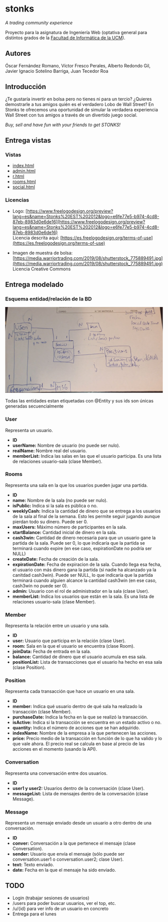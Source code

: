 # stonks

_A trading community experience_

Proyecto para la asignatura de Ingeniería Web (optativa general para distintos grados de la [Facultad de Informática de la UCM](https://informatica.ucm.es/)).

## Autores

Óscar Fernández Romano, Víctor Fresco Perales, Alberto Redondo Gil, Javier Ignacio Sotelino Barriga, Juan Tecedor Roa

## Introducción

¿Te gustaría invertir en bolsa pero no tienes ni para un tercio? ¿Quieres demostrarle a tus amigos quién es el verdadero Lobo de Wall Street? En Stonks te ofrecemos una oportunidad de simular la verdadera experiencia Wall Street con tus amigos a través de un divertido juego social.

_Buy, sell and have fun with your friends to get STONKS!_

## Entrega vistas

### Vistas

*   [index.html](localhost:8080)
*   [admin.html](localhost:8080/admin)
*   [r.html](localhost:8080/r)
*   [rooms.html](localhost:8080/rooms)
*   [social.html](localhost:8080/social)

### Licencias

*   Logo: [https://www.freelogodesign.org/preview?lang=es&name=Stonks%20EST%202012&logo=e6fe77e5-b974-4cd8-87eb-8983d0e6de16](https://www.freelogodesign.org/preview?lang=es&name=Stonks%20EST%202012&logo=e6fe77e5-b974-4cd8-87eb-8983d0e6de16)  
    Licencia descrita aquí: [https://es.freelogodesign.org/terms-of-use](https://es.freelogodesign.org/terms-of-use)

*   Imagen de muestra de bolsa: [https://media.warriortrading.com/2019/08/shutterstock_775889491.jpg](https://media.warriortrading.com/2019/08/shutterstock_775889491.jpg)  
    Licencia Creative Commons

## Entrega modelado

### Esquema entidad/relación de la BD

![Esquema entidad/relación de la BD](/img/esquema_bd.png)

Todas las entidades estan etiquetadas con @Entity y sus ids son únicas generadas secuencialmente

### User

Representa un usuario.

*   **ID**
*   **userName:** Nombre de usuario (no puede ser nulo).
*   **realName:** Nombre real del usuario.
*   **memberList:** Indica las salas en las que el usuario participa. Es una lista de relaciones usuario-sala (clase Member).

### Rooms

Representa una sala en la que los usuarios pueden jugar una partida.

*   **ID**
*   **name:** Nombre de la sala (no puede ser nulo).
*   **isPublic:** Indica si la sala es pública o no.
*   **weeklyCash:** Indica la cantidad de dinero que se entrega a los usuarios de la sala al final de la semana. Esto les permite seguir jugando aunque pierdan todo su dinero. Puede ser 0.
*   **maxUsers:** Máximo número de participantes en la sala.
*   **startBalance:** Cantidad inicial de dinero en la sala.
*   **cash3win:** Cantidad de dinero necesaria para que un usuario gane la partida de la sala. Puede ser 0, lo que indicaría que la partida se terminará cuando expire (en ese caso, expirationDate no podría ser NULL)
*   **createDate:** Fecha de creación de la sala.
*   **expirationDate:** Fecha de expiracion de la sala. Cuando llega esa fecha, el usuario con más dinero gana la partida (si nadie ha alcanzado ya la canitdad cash3win). Puede ser NULL, lo que indicaría que la partida terminará cuando alguien alcance la cantidad cash3win (en ese caso, cash3win no puede ser 0).
*   **admin:** Usuario con el rol de administrador en la sala (clase User).
*   **memberList:** Indica los usuarios que están en la sala. Es una lista de relaciones usuario-sala (clase Member).

### Member

Representa la relación entre un usuario y una sala.

*   **ID**
*   **user:** Usuario que participa en la relación (clase User).
*   **room:** Sala en la que el usuario se encuentra (clase Room).
*   **joinData:** Fecha de entrada en la sala.
*   **balance:** Cantidad de dinero que el usuario acumula en esa sala.
*   **positionList:** Lista de transacciones que el usuario ha hecho en esa sala (clase Position).

### Position

Representa cada transacción que hace un usuario en una sala.

*   **ID**
*   **member:** Indica qué usuario dentro de qué sala ha realizado la transacción (clase Member).
*   **purchaseDate:** Indica la fecha en la que se realizó la transacción.
*   **isActive:** Indica si la transacción se encuentra en un estado activo o no.
*   **quantity:** Indica el número de acciones que se han adquirido.
*   **indexName:** Nombre de la empresa a la que pertenecen las acciones.
*   **price:** Precio medio de la transacción en función de lo que ha valido y lo que vale ahora. El precio real se calcula en base al precio de las acciones en el momento (usando la API).

### Conversation

Representa una conversación entre dos usuarios.

*   **ID**
*   **user1 y user2:** Usuarios dentro de la conversación (clase User).
*   **messageList:** Lista de mensajes dentro de la conversación (clase Message).

### Message

Representa un mensaje enviado desde un usuario a otro dentro de una conversación.

*   **ID**
*   **conver:** Conversación a la que pertenece el mensaje (clase Conversation).
*   **sender:** Usuario que envía el mensaje (sólo puede ser conversation.user1 o conversation.user2; clase User).
*   **text:** Texto enviado.
*   **date:** Fecha en la que el mensaje ha sido enviado.



## TODO

- Login (trabajar sesiones de usuarios)
- /users para poder buscar usuarios, ver el top, etc.
- /u/{id} para ver info de un usuario en concreto
- Entrega para el lunes

